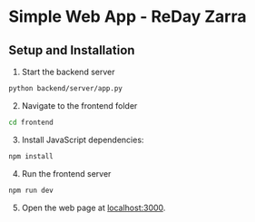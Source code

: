 # Simple Web App - ReDay Zarra

## Setup and Installation

1. Start the backend server
```bash
python backend/server/app.py
```

2. Navigate to the frontend folder
```bash
cd frontend
```

3. Install JavaScript dependencies:
```bash
npm install
```

4. Run the frontend server
```bash
npm run dev
```

5. Open the web page at [localhost:3000](http://localhost:3000/).